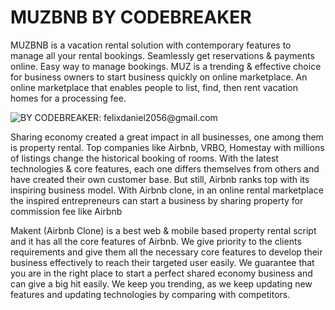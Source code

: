 # MUZBNB BY CODEBREAKER

MUZBNB is a vacation rental solution with contemporary features to manage all your rental bookings. Seamlessly get reservations & payments online. Easy way to manage bookings.
MUZ is a trending & effective choice for business owners to start business quickly on online marketplace. An online marketplace that enables people to list, find, then rent vacation homes for a processing fee.

![BY CODEBREAKER: felixdaniel2056@gmail.com](https://trioangleblog.s3-us-west-2.amazonaws.com/trioangle/images/makent/overview.svg)

Sharing economy created a great impact in all businesses, one among them is property rental. Top companies like Airbnb, VRBO, Homestay with millions of listings change the historical booking of rooms. With the latest technologies & core features, each one differs themselves from others and have created their own customer base. But still, Airbnb ranks top with its inspiring business model. With Airbnb clone, in an online rental marketplace the inspired entrepreneurs can start a business by sharing property for commission fee like Airbnb

Makent (Airbnb Clone) is a best web & mobile based property rental script and it has all the core features of Airbnb. We give priority to the clients requirements and give them all the necessary core features to develop their business effectively to reach their targeted user easily. We guarantee that you are in the right place to start a perfect shared economy business and can give a big hit easily. We keep you trending, as we keep updating new features and updating technologies by comparing with competitors.

